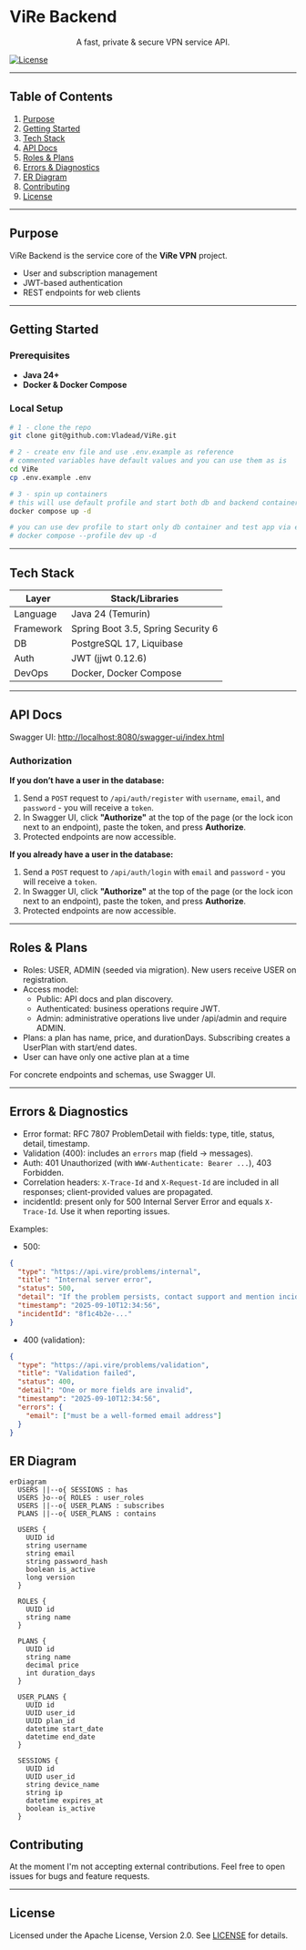 # ViRe Backend <!-- Project Title -->

<p align="center">
  A fast, private & secure VPN service API.
</p>

[![License](https://img.shields.io/github/license/Vladead/ViRe)](LICENSE)

---

## Table of Contents
1. [Purpose](#purpose)
2. [Getting Started](#getting-started)
3. [Tech Stack](#tech-stack)
4. [API Docs](#api-docs)
5. [Roles & Plans](#roles--plans)
6. [Errors & Diagnostics](#errors--diagnostics)
7. [ER Diagram](#er-diagram)
8. [Contributing](#contributing)
9. [License](#license)

---

## Purpose
ViRe Backend is the service core of the **ViRe VPN** project.

* User and subscription management
* JWT-based authentication
* REST endpoints for web clients

---

## Getting Started

### Prerequisites
- **Java 24+**
- **Docker & Docker Compose**

### Local Setup
```bash
# 1 - clone the repo
git clone git@github.com:Vladead/ViRe.git

# 2 - create env file and use .env.example as reference
# commented variables have default values and you can use them as is
cd ViRe
cp .env.example .env

# 3 - spin up containers
# this will use default profile and start both db and backend containers 
docker compose up -d

# you can use dev profile to start only db container and test app via editor
# docker compose --profile dev up -d
```

---

## Tech Stack

| Layer     | Stack/Libraries                    |
|-----------|------------------------------------|
| Language  | Java 24 (Temurin)                  |
| Framework | Spring Boot 3.5, Spring Security 6 |
| DB        | PostgreSQL 17, Liquibase           |
| Auth      | JWT (jjwt 0.12.6)                  |
| DevOps    | Docker, Docker Compose             |

---

## API Docs

Swagger UI: [http://localhost:8080/swagger-ui/index.html](http://localhost:8080/swagger-ui/index.html)

### Authorization

**If you don’t have a user in the database:**

1. Send a `POST` request to `/api/auth/register` with `username`, `email`, and `password` - you will receive a `token`.
2. In Swagger UI, click **"Authorize"** at the top of the page (or the lock icon next to an endpoint), paste the token,
   and press **Authorize**.
3. Protected endpoints are now accessible.

**If you already have a user in the database:**

1. Send a `POST` request to `/api/auth/login` with `email` and `password` - you will receive a `token`.
2. In Swagger UI, click **"Authorize"** at the top of the page (or the lock icon next to an endpoint), paste the token,
   and press **Authorize**.
3. Protected endpoints are now accessible.

---

## Roles & Plans

- Roles: USER, ADMIN (seeded via migration). New users receive USER on registration.
- Access model:
   - Public: API docs and plan discovery.
   - Authenticated: business operations require JWT.
   - Admin: administrative operations live under /api/admin and require ADMIN.
- Plans: a plan has name, price, and durationDays. Subscribing creates a UserPlan with start/end dates.
- User can have only one active plan at a time

For concrete endpoints and schemas, use Swagger UI.

---

## Errors & Diagnostics

- Error format: RFC 7807 ProblemDetail with fields: type, title, status, detail, timestamp.
- Validation (400): includes an `errors` map (field -> messages).
- Auth: 401 Unauthorized (with `WWW-Authenticate: Bearer ...`), 403 Forbidden.
- Correlation headers: `X-Trace-Id` and `X-Request-Id` are included in all responses; client-provided values are propagated.
- incidentId: present only for 500 Internal Server Error and equals `X-Trace-Id`. Use it when reporting issues.

Examples:

- 500:
```json
{
  "type": "https://api.vire/problems/internal",
  "title": "Internal server error",
  "status": 500,
  "detail": "If the problem persists, contact support and mention incidentId",
  "timestamp": "2025-09-10T12:34:56",
  "incidentId": "8f1c4b2e-..."
}
```

- 400 (validation):
```json
{
  "type": "https://api.vire/problems/validation",
  "title": "Validation failed",
  "status": 400,
  "detail": "One or more fields are invalid",
  "timestamp": "2025-09-10T12:34:56",
  "errors": {
    "email": ["must be a well-formed email address"]
  }
}
```

## ER Diagram

```mermaid
erDiagram
  USERS ||--o{ SESSIONS : has
  USERS }o--o{ ROLES : user_roles
  USERS ||--o{ USER_PLANS : subscribes
  PLANS ||--o{ USER_PLANS : contains

  USERS {
    UUID id
    string username
    string email
    string password_hash
    boolean is_active
    long version
  }

  ROLES {
    UUID id
    string name
  }

  PLANS {
    UUID id
    string name
    decimal price
    int duration_days
  }

  USER_PLANS {
    UUID id
    UUID user_id
    UUID plan_id
    datetime start_date
    datetime end_date
  }

  SESSIONS {
    UUID id
    UUID user_id
    string device_name
    string ip
    datetime expires_at
    boolean is_active
  }
```

## Contributing

At the moment I'm not accepting external contributions.
Feel free to open issues for bugs and feature requests.

---

## License

Licensed under the Apache License, Version 2.0. See [LICENSE](LICENSE) for details.